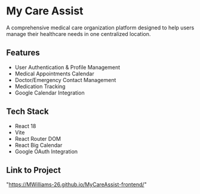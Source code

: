 # My Care Assist

A comprehensive medical care organization platform designed to help users manage their healthcare needs in one centralized location.

## Features

- User Authentication & Profile Management
- Medical Appointments Calendar
- Doctor/Emergency Contact Management 
- Medication Tracking
- Google Calendar Integration

## Tech Stack

- React 18
- Vite
- React Router DOM
- React Big Calendar
- Google OAuth Integration

## Link to Project

"https://MWilliams-26.github.io/MyCareAssist-frontend/"